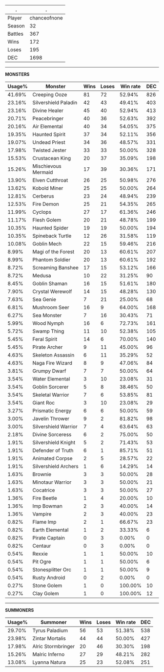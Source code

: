 .|.
|-|-
Player|chanceofnone
Season|32
Battles|367
Wins|172
Loses|195
DEC|1698

---
**MONSTERS**

Usage%|Monster|Wins|Loses|Win rate|DEC|
-|-|-|-|-|-|
41.69%|Creeping Ooze|81|72|52.94%|826|
23.16%|Silvershield Paladin|42|43|49.41%|403|
23.16%|Divine Healer|45|40|52.94%|413|
20.71%|Peacebringer|40|36|52.63%|392|
20.16%|Air Elemental|40|34|54.05%|375|
19.35%|Haunted Spirit|37|34|52.11%|356|
19.07%|Undead Priest|34|36|48.57%|331|
17.98%|Twisted Jester|33|33|50.00%|328|
15.53%|Crustacean King|20|37|35.09%|198|
15.26%|Mischievous Mermaid|17|39|30.36%|171|
13.90%|Elven Cutthroat|26|25|50.98%|276|
13.62%|Kobold Miner|25|25|50.00%|264|
12.81%|Cerberus|23|24|48.94%|239|
12.53%|Fire Demon|25|21|54.35%|265|
11.99%|Cyclops|27|17|61.36%|246|
11.17%|Flesh Golem|20|21|48.78%|199|
10.35%|Haunted Spider|19|19|50.00%|194|
10.35%|Spineback Turtle|12|26|31.58%|119|
10.08%|Goblin Mech|22|15|59.46%|216|
8.99%|Magi of the Forest|20|13|60.61%|207|
8.99%|Phantom Soldier|20|13|60.61%|192|
8.72%|Screaming Banshee|17|15|53.12%|166|
8.72%|Medusa|10|22|31.25%|90|
8.45%|Goblin Shaman|16|15|51.61%|180|
7.90%|Crystal Werewolf|14|15|48.28%|130|
7.63%|Sea Genie|7|21|25.00%|68|
6.81%|Mushroom Seer|16|9|64.00%|168|
6.27%|Sea Monster|7|16|30.43%|71|
5.99%|Wood Nymph|16|6|72.73%|161|
5.72%|Swamp Thing|11|10|52.38%|105|
5.45%|Feral Spirit|14|6|70.00%|140|
5.45%|Pirate Archer|9|11|45.00%|96|
4.63%|Skeleton Assassin|6|11|35.29%|52|
4.63%|Naga Fire Wizard|8|9|47.06%|84|
3.81%|Grumpy Dwarf|7|7|50.00%|64|
3.54%|Water Elemental|3|10|23.08%|31|
3.54%|Goblin Sorcerer|5|8|38.46%|50|
3.54%|Skeletal Warrior|7|6|53.85%|81|
3.54%|Giant Roc|3|10|23.08%|29|
3.27%|Prismatic Energy|6|6|50.00%|59|
3.00%|Javelin Thrower|9|2|81.82%|98|
3.00%|Silvershield Warrior|7|4|63.64%|63|
2.18%|Divine Sorceress|6|2|75.00%|50|
1.91%|Silvershield Knight|5|2|71.43%|53|
1.91%|Defender of Truth|6|1|85.71%|51|
1.91%|Animated Corpse|2|5|28.57%|22|
1.91%|Silvershield Archers|1|6|14.29%|14|
1.63%|Brownie|3|3|50.00%|28|
1.63%|Minotaur Warrior|3|3|50.00%|21|
1.63%|Cocatrice|3|3|50.00%|27|
1.36%|Fire Beetle|1|4|20.00%|10|
1.36%|Imp Bowman|2|3|40.00%|14|
1.36%|Vampire|2|3|40.00%|23|
0.82%|Flame Imp|2|1|66.67%|23|
0.82%|Earth Elemental|1|2|33.33%|6|
0.82%|Pirate Captain|0|3|0.00%|0|
0.82%|Centaur|0|3|0.00%|0|
0.54%|Rexxie|1|1|50.00%|10|
0.54%|Pit Ogre|1|1|50.00%|6|
0.54%|Stonesplitter Orc|1|1|50.00%|9|
0.54%|Rusty Android|0|2|0.00%|0|
0.27%|Stone Golem|1|0|100.00%|10|
0.27%|Clay Golem|1|0|100.00%|12|

---
**SUMMONERS**

Usage%|Summoner|Wins|Loses|Win rate|DEC|
-|-|-|-|-|-|
29.70%|Tyrus Paladium|56|53|51.38%|538|
23.98%|Zintar Mortalis|44|44|50.00%|427|
17.98%|Alric Stormbringer|20|46|30.30%|198|
15.26%|Malric Inferno|27|29|48.21%|282|
13.08%|Lyanna Natura|25|23|52.08%|251|
